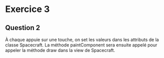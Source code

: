 # Exercice 3

## Question 2
À chaque appuie sur une touche, on set les valeurs dans les attributs de la classe Spacecraft. La méthode paintComponent sera ensuite appelé pour appeler la méthode draw dans la view de Spacecraft.
